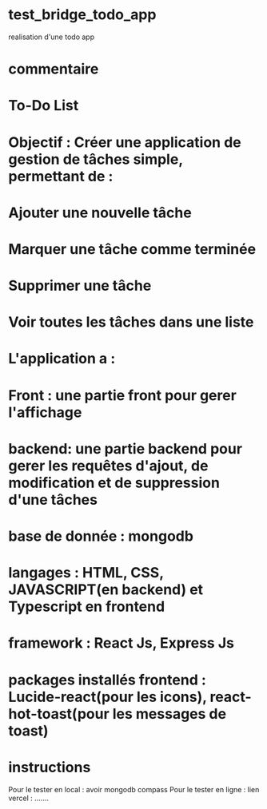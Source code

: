 # test_bridge_todo_app
realisation d'une todo app

# commentaire
 # To-Do List
  # Objectif : Créer une application de gestion de tâches simple, permettant de :
  # Ajouter une nouvelle tâche
  # Marquer une tâche comme terminée
  # Supprimer une tâche
  # Voir toutes les tâches dans une liste

 # L'application a :
  # Front : une partie front pour gerer l'affichage
  # backend: une partie backend pour gerer les requêtes d'ajout, de modification et de suppression d'une tâches
  # base de donnée : mongodb
  # langages : HTML, CSS, JAVASCRIPT(en backend) et Typescript en frontend
  # framework : React Js, Express Js
  # packages installés frontend : Lucide-react(pour les icons), react-hot-toast(pour les messages de toast)

# instructions
Pour le tester en local : avoir mongodb compass
Pour le tester en ligne : lien vercel : .......

